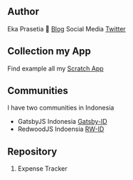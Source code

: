 ## Author

Eka Prasetia 📖 [Blog](https://www.ekaprasetia.com/)
Social Media [Twitter](https://twitter.com/dannyeka)

## Collection my App
Find example all my [Scratch App](https://twolevel.net)

## Communities
I have two communities in Indonesia
- GatsbyJS Indonesia [Gatsby-ID](https://gatsbyjs.id)
- RedwoodJS Indoensia [RW-ID](https://redwoodjs.id)

## Repository
1. Expense Tracker
